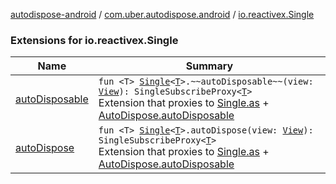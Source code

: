 [autodispose-android](../../index.md) / [com.uber.autodispose.android](../index.md) / [io.reactivex.Single](./index.md)

### Extensions for io.reactivex.Single

| Name | Summary |
|---|---|
| [autoDisposable](auto-disposable.md) | `fun <T> `[`Single`](http://reactivex.io/RxJava/2.x/javadoc/io/reactivex/Single.html)`<`[`T`](auto-disposable.md#T)`>.~~autoDisposable~~(view: `[`View`](https://developer.android.com/reference/android/view/View.html)`): SingleSubscribeProxy<`[`T`](auto-disposable.md#T)`>`<br>Extension that proxies to [Single.as](http://reactivex.io/RxJava/2.x/javadoc/io/reactivex/Single.html) + [AutoDispose.autoDisposable](#) |
| [autoDispose](auto-dispose.md) | `fun <T> `[`Single`](http://reactivex.io/RxJava/2.x/javadoc/io/reactivex/Single.html)`<`[`T`](auto-dispose.md#T)`>.autoDispose(view: `[`View`](https://developer.android.com/reference/android/view/View.html)`): SingleSubscribeProxy<`[`T`](auto-dispose.md#T)`>`<br>Extension that proxies to [Single.as](http://reactivex.io/RxJava/2.x/javadoc/io/reactivex/Single.html) + [AutoDispose.autoDisposable](#) |
